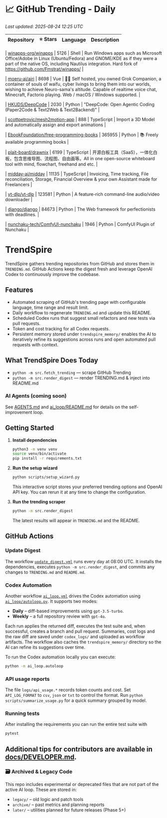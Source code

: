 <!-- TRENDING_START -->
# 📈 GitHub Trending - Daily

_Last updated: 2025-08-24 12:25 UTC_

| Repository | ⭐ Stars | Language | Description |
|------------|--------:|----------|-------------|

| [winapps-org/winapps](https://github.com/winapps-org/winapps) | 5126 | Shell | Run Windows apps such as Microsoft Office/Adobe in Linux (Ubuntu/Fedora) and GNOME/KDE as if they were a part of the native OS, including Nautilus integration. Hard fork of https://github.com/Fmstrat/winapps/ |

| [moeru-ai/airi](https://github.com/moeru-ai/airi) | 8698 | Vue | 💖🧸 Self hosted, you owned Grok Companion, a container of souls of waifu, cyber livings to bring them into our worlds, wishing to achieve Neuro-sama's altitude. Capable of realtime voice chat, Minecraft, Factorio playing. Web / macOS / Windows supported. |

| [HKUDS/DeepCode](https://github.com/HKUDS/DeepCode) | 2030 | Python | "DeepCode: Open Agentic Coding (Paper2Code & Text2Web & Text2Backend)" |

| [scottpetrovic/mesh2motion-app](https://github.com/scottpetrovic/mesh2motion-app) | 888 | TypeScript | Import a 3D Model and automatically assign and export animations |

| [EbookFoundation/free-programming-books](https://github.com/EbookFoundation/free-programming-books) | 365955 | Python | 📚 Freely available programming books |

| [plait-board/drawnix](https://github.com/plait-board/drawnix) | 6199 | TypeScript | 开源白板工具（SaaS），一体化白板，包含思维导图、流程图、自由画等。All in one open-source whiteboard tool with mind, flowchart, freehand and etc. |

| [midday-ai/midday](https://github.com/midday-ai/midday) | 11135 | TypeScript | Invoicing, Time tracking, File reconciliation, Storage, Financial Overview & your own Assistant made for Freelancers |

| [yt-dlp/yt-dlp](https://github.com/yt-dlp/yt-dlp) | 123581 | Python | A feature-rich command-line audio/video downloader |

| [django/django](https://github.com/django/django) | 84673 | Python | The Web framework for perfectionists with deadlines. |

| [nunchaku-tech/ComfyUI-nunchaku](https://github.com/nunchaku-tech/ComfyUI-nunchaku) | 1946 | Python | ComfyUI Plugin of Nunchaku |
<!-- TRENDING_END -->

# TrendSpire

TrendSpire gathers trending repositories from GitHub and stores them in `TRENDING.md`. GitHub Actions keep the digest fresh and leverage OpenAI Codex to continuously improve the codebase.

## Features

- Automated scraping of GitHub's trending page with configurable language, time range and result limit.
- Daily workflow to regenerate `TRENDING.md` and update this README.
- Scheduled Codex runs that suggest small refactors and new tests via pull requests.
- Token and cost tracking for all Codex requests.
- Persistent memory stored under `trendspire_memory/` enables the AI to
  iteratively refine its suggestions across runs and open automated pull
  requests with context.

## What TrendSpire Does Today

- `python -m src.fetch_trending` — scrape GitHub Trending
- `python -m src.render_digest` — render TRENDING.md & inject into README.md

### AI Agents (coming soon)
See [AGENTS.md](./AGENTS.md) and [ai_loop/README.md](./ai_loop/README.md) for details on the self-improvement loop.

## Getting Started

1. **Install dependencies**
   ```bash
   python3 -m venv venv
   source venv/bin/activate
   pip install -r requirements.txt
   ```

2. **Run the setup wizard**
   ```bash
   python scripts/setup_wizard.py
   ```
   This interactive script stores your preferred trending options and OpenAI API key.
   You can rerun it at any time to change the configuration.

3. **Run the trending scraper**
   ```bash
   python -m src.render_digest
   ```
   The latest results will appear in `TRENDING.md` and the README.


## GitHub Actions

### Update Digest

The workflow [`update_digest.yml`](.github/workflows/update_digest.yml) runs every day at 08:00 UTC. It installs the dependencies, executes `python -m src.render_digest`, and commits any changes to `TRENDING.md` and `README.md`.

### Codex Automation

Another workflow [`ai_loop.yml`](.github/workflows/ai_loop.yml) drives the Codex automation using [`ai_loop/autoloop.py`](ai_loop/autoloop.py). It supports two modes:

- **Daily** – diff-based improvements using `gpt-3.5-turbo`.
- **Weekly** – a full repository review with `gpt-4o`.

Each run applies the returned diff, executes the test suite and, when successful, creates a branch and pull request. Summaries, cost logs and the raw diff are saved under `codex_logs/` and uploaded as workflow artifacts. The workflow also caches the `trendspire_memory/` directory so the AI can refine its suggestions over time.

To run the Codex automation locally you can execute:

```bash
python -m ai_loop.autoloop
```

### API usage reports

The file `logs/api_usage.*` records token counts and cost. Set `API_LOG_FORMAT`
to `csv`, `json` or `txt` to control the format. Run `python
scripts/summarize_usage.py` for a quick summary grouped by model.

### Running tests

After installing the requirements you can run the entire test suite with

```bash
pytest
```

Additional tips for contributors are available in
[docs/DEVELOPER.md](docs/DEVELOPER.md).
---

### 🗃 Archived & Legacy Code

This repo includes experimental or deprecated files that are not part of the active AI loop. These are stored in:

- `legacy/` – old logic and patch tools
- `archive/` – past metrics and planning reports
- `later/` – utilities planned for future releases (Phase 5+)
